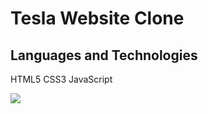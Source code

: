 <h1>Tesla Website Clone</h1>
<h2>Languages and Technologies</h2>
<p>HTML5 CSS3 JavaScript</p>
<img src="/images/ekran.gif">